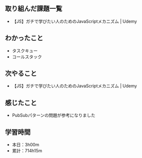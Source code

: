 ## 取り組んだ課題一覧
- 【JS】ガチで学びたい人のためのJavaScriptメカニズム | Udemy
## わかったこと
- タスクキュー
- コールスタック
## 次やること
- 【JS】ガチで学びたい人のためのJavaScriptメカニズム | Udemy
## 感じたこと
- PubSubパターンの問題が参考になりました
## 学習時間
- 本日：3h00m
- 累計：714h15m
